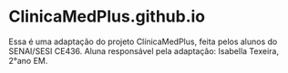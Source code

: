# ClinicaMedPlus.github.io

Essa é uma adaptação do projeto ClínicaMedPlus, feita pelos alunos do SENAI/SESI CE436. 
Aluna responsável pela adaptação: Isabella Texeira, 2°ano EM.
